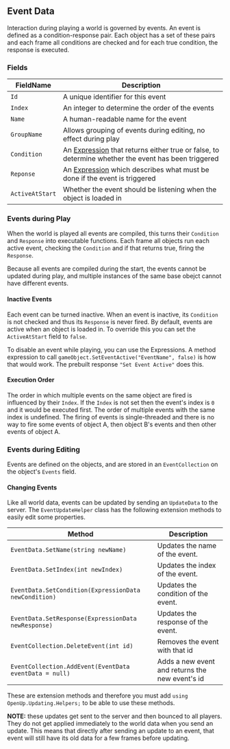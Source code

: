 ﻿## Event Data

Interaction during playing a world is governed by events. An event is defined
as a condition-response pair. Each object has a set of these pairs and each
frame all conditions are checked and for each true condition, the response
is executed.

### Fields

| FieldName | Description |
| --- | --- |
| `Id` | A unique identifier for this event |
| `Index` | An integer to determine the order of the events |
| `Name` | A human-readable name for the event |
| `GroupName` | Allows grouping of events during editing, no effect during play |
| `Condition` | An [Expression](ExpressionData.md) that returns either true or false, to determine whether the event has been triggered |
| `Reponse` | An [Expression](ExpressionData.md) which describes what must be done if the event is triggered |
| `ActiveAtStart` | Whether the event should be listening when the object is loaded in |

### Events during Play

When the world is played all events are compiled, this turns their `Condition`
and `Response` into executable functions. Each frame all objects run each active
event, checking the `Condition` and if that returns true, firing the `Response`.

Because all events are compiled during the start, the events cannot be updated during
play, and multiple instances of the same base obejct cannot have different events.

#### Inactive Events

Each event can be turned inactive. When an event is inactive, its `Condition`
is not checked and thus its `Response` is never fired.
By default, events are active when an object is loaded in. To override this you
can set the `ActiveAtStart` field to `false`.

To disable an event while playing, you can use the Expressions. A method expression
to call `gameObject.SetEventActive("EventName", false)` is how that would work. The prebuilt
response `"Set Event Active"` does this.

#### Execution Order

The order in which multiple events on the same object are fired is influenced
by their `Index`. If the `Index` is not set then the event's index is `0` and
it would be executed first. The order of multiple events with the same index is
undefined.
The firing of events is single-threaded and there is no way to fire some events
of object A, then object B's events and then other events of object A.

### Events during Editing

Events are defined on the objects, and are stored in an `EventCollection` on the object's
`Events` field.

#### Changing Events
Like all world data, events can be updated by sending an `UpdateData` to the server. The
`EventUpdateHelper` class has the following extension methods to easily edit some properties.

| Method | Description |
| --- | --- |
| `EventData.SetName(string newName)` | Updates the name of the event. |
| `EventData.SetIndex(int newIndex)` | Updates the index of the event. |
| `EventData.SetCondition(ExpressionData newCondition)` | Updates the condition of the event. |
| `EventData.SetResponse(ExpressionData newResponse)` | Updates the response of the event. |
| `EventCollection.DeleteEvent(int id)` | Removes the event with that id |
| `EventCollection.AddEvent(EventData eventData = null)` | Adds a new event and returns the new event's id |

These are extension methods and therefore you must add `using OpenUp.Updating.Helpers;` to be able to
use these methods.

**NOTE:** these updates get sent to the server and then bounced to all players. They do not get applied
immediately to the world data when you send an update. This means that directly after sending
an update to an event, that event will still have its old data for a few frames before updating.